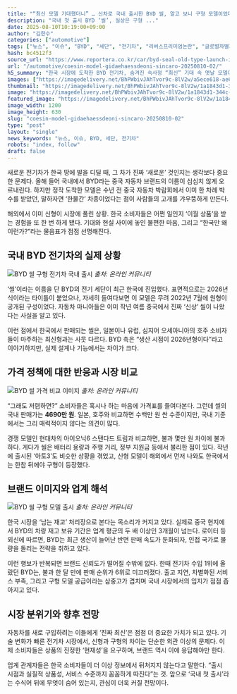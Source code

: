 ```yaml
---
title: "“최신 모델 기대했더니” … 신차로 국내 출시한 BYD 씰, 알고 보니 구형 모델이었다"
description: "국내 첫 출시 BYD ‘씰’, 실상은 구형 ..."
date: 2025-08-10T10:19:00+09:00
author: "김한수"
categories: ["automotive"]
tags: ["뉴스", "이슈", "BYD", "세단", "전기차", "리버스프리미엄논란", "글로벌차별화전략"]
hash: bc4512f3
source_url: "https://www.reportera.co.kr/car/byd-seal-old-type-launch-in-korea/"
url: "/automotive/coesin-model-gidaehaessdeoni-sincaro-20250810-02/"
h5_summary: "한국 시장에 도착한 BYD 전기차, 숨겨진 속사정 “최신” 기대 속 옛날 모델이 다시 논란"
images: ["https://imagedelivery.net/BhPWbivJAhTvor9c-8lV2w/a5ece618-ae6e-421b-8194-21300dc37800/public", "https://imagedelivery.net/BhPWbivJAhTvor9c-8lV2w/2ea20f50-91e4-4829-7e21-1213a6c79a00/public", "https://imagedelivery.net/BhPWbivJAhTvor9c-8lV2w/1a1843d1-344c-40b9-93f1-1a8d134fff00/public", "https://imagedelivery.net/BhPWbivJAhTvor9c-8lV2w/2865c317-f99b-40d8-4879-9fdbb27f1b00/public"]
thumbnail: "https://imagedelivery.net/BhPWbivJAhTvor9c-8lV2w/1a1843d1-344c-40b9-93f1-1a8d134fff00/public"
image: "https://imagedelivery.net/BhPWbivJAhTvor9c-8lV2w/1a1843d1-344c-40b9-93f1-1a8d134fff00/public"
featured_image: "https://imagedelivery.net/BhPWbivJAhTvor9c-8lV2w/1a1843d1-344c-40b9-93f1-1a8d134fff00/public"
image_width: 1200
image_height: 630
slug: "coesin-model-gidaehaessdeoni-sincaro-20250810-02"
type: "post"
layout: "single"
news_keywords: "뉴스, 이슈, BYD, 세단, 전기차"
robots: "index, follow"
draft: false
---
```


새로운 전기차가 한국 땅에 발을 디딜 때, 그 차가 진짜 ‘새로운’ 것인지는 생각보다 중요한 문제다. 올해 들어 국내에서 BYD라는 중국 자동차 브랜드의 이름이 심심치 않게 오르내린다. 하지만 정작 도착한 모델은 수년 전 중국 자동차 박람회에서 이미 한 차례 박수를 받았던, 말하자면 ‘한물간’ 차종이었다는 점이 사람들의 고개를 갸우뚱하게 만든다.

해외에서 이미 신형이 시장에 풀린 상황. 한국 소비자들은 어쩐 일인지 ‘이월 상품’을 받는 경험을 또 한 번 하게 됐다. 기대와 현실 사이에 놓인 불편한 마음, 그리고 “한국만 왜 이런가?”라는 물음표가 점점 선명해진다.

## 국내 BYD 전기차의 실제 상황

![BYD 씰 구형 전기차 국내 출시](https://imagedelivery.net/BhPWbivJAhTvor9c-8lV2w/2865c317-f99b-40d8-4879-9fdbb27f1b00/public)
*출처: 온라인 커뮤니티*


‘씰’이라는 이름을 단 BYD의 전기 세단이 최근 한국에 진입했다. 표면적으로는 2026년식이라는 타이틀이 붙었으나, 자세히 들여다보면 이 모델은 무려 2022년 7월에 원형이 공개된 구성이었다. 자동차 마니아들은 이미 작년 여름 중국에서 진짜 ‘신상’ 씰이 나왔다는 사실을 알고 있다.

이런 점에서 한국에서 판매되는 씰은, 일본이나 유럽, 심지어 오세아니아의 호주 소비자들이 마주하는 최신형과는 사뭇 다르다. BYD 측은 “생산 시점이 2026년형이다”라고 이야기하지만, 실제 설계나 기능에서는 차이가 크다.

## 가격 정책에 대한 반응과 시장 비교

![BYD 씰 가격 비교 이미지](https://imagedelivery.net/BhPWbivJAhTvor9c-8lV2w/2ea20f50-91e4-4829-7e21-1213a6c79a00/public)
*출처: 온라인 커뮤니티*


“그래도 저렴하면?” 소비자들은 혹시나 하는 마음에 가격표를 들여다본다. 그런데 씰의 국내 판매가는 **4690만 원**. 일본, 호주와 비교하면 수백만 원 싼 수준이지만, 국내 기준에서는 그리 매력적이지 않다는 의견이 많다.

경쟁 모델인 현대차의 아이오닉6 스탠다드 트림과 비교하면, 불과 몇만 원 차이에 불과하다. 게다가 씰은 배터리 용량과 주행 거리, 정부 지원금 등에서 불리한 점이 있다. 작년에 출시된 ‘아토3’도 비슷한 상황을 겪었고, 신형 모델이 해외에서 먼저 나와도 한국에서는 한참 뒤에야 구형이 등장했다.

## 브랜드 이미지와 업계 해석

![BYD 씰 구형 모델 출시](https://imagedelivery.net/BhPWbivJAhTvor9c-8lV2w/a5ece618-ae6e-421b-8194-21300dc37800/public)
*출처: 온라인 커뮤니티*


한국 시장을 ‘남는 재고’ 처리장으로 본다는 목소리가 커지고 있다. 실제로 중국 현지에서 BYD의 차량 재고 보유 기간은 업계 평균의 두 배 이상인 3개월이 넘는다. 로이터 등 외신에 따르면, BYD는 최근 생산이 늘어난 반면 판매 속도가 둔화되자, 인접 국가로 물량을 돌리는 전략을 취하고 있다.

이런 행보가 반복되면 브랜드 신뢰도가 떨어질 수밖에 없다. 한때 전기차 수입 1위에 올랐던 BYD는, 불과 한 달 만에 판매 순위가 6위로 미끄러졌다. 출고 지연, 차별화된 서비스 부족, 그리고 구형 모델 공급이라는 삼중고가 겹치며 국내 시장에서의 입지가 점점 좁아지고 있다.

## 시장 분위기와 향후 전망

자동차를 새로 구입하려는 이들에게 ‘진짜 최신’은 점점 더 중요한 가치가 되고 있다. 기술 변화가 빠른 전기차 시장에서, 신형과 구형의 차이는 단순한 외관 이상의 문제다. 이제 소비자들은 상품의 진정한 ‘현재성’을 요구하며, 브랜드 역시 이에 응답해야만 한다.

업계 관계자들은 한국 소비자들이 더 이상 정보에서 뒤처지지 않는다고 말한다. “출시 시점과 실질적 상품성, 서비스 수준까지 꼼꼼하게 따진다”는 것. 앞으로 ‘국내 첫 출시’라는 수식어 뒤에 무엇이 숨어 있는지, 관심이 더욱 커질 전망이다.
